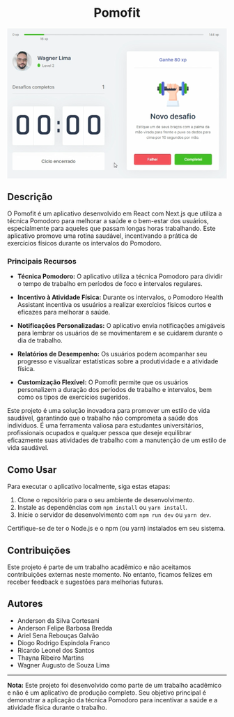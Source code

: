 <h1 align="center"> Pomofit </h1>
<img align="center" alt=banner-principal src="/public/icons/bannerpomofit.png">

## Descrição

O Pomofit é um aplicativo desenvolvido em React com Next.js que utiliza a técnica Pomodoro para melhorar a saúde e o bem-estar dos usuários, especialmente para aqueles que passam longas horas trabalhando. Este aplicativo promove uma rotina saudável, incentivando a prática de exercícios físicos durante os intervalos do Pomodoro.

### Principais Recursos

- **Técnica Pomodoro:** O aplicativo utiliza a técnica Pomodoro para dividir o tempo de trabalho em períodos de foco e intervalos regulares.

- **Incentivo à Atividade Física:** Durante os intervalos, o Pomodoro Health Assistant incentiva os usuários a realizar exercícios físicos curtos e eficazes para melhorar a saúde.

- **Notificações Personalizadas:** O aplicativo envia notificações amigáveis para lembrar os usuários de se movimentarem e se cuidarem durante o dia de trabalho.

- **Relatórios de Desempenho:** Os usuários podem acompanhar seu progresso e visualizar estatísticas sobre a produtividade e a atividade física.

- **Customização Flexível:** O Pomofit permite que os usuários personalizem a duração dos períodos de trabalho e intervalos, bem como os tipos de exercícios sugeridos.

Este projeto é uma solução inovadora para promover um estilo de vida saudável, garantindo que o trabalho não comprometa a saúde dos indivíduos. É uma ferramenta valiosa para estudantes universitários, profissionais ocupados e qualquer pessoa que deseje equilibrar eficazmente suas atividades de trabalho com a manutenção de um estilo de vida saudável.

## Como Usar

Para executar o aplicativo localmente, siga estas etapas:

1. Clone o repositório para o seu ambiente de desenvolvimento.
2. Instale as dependências com `npm install` ou `yarn install`.
3. Inicie o servidor de desenvolvimento com `npm run dev` ou `yarn dev`.

Certifique-se de ter o Node.js e o npm (ou yarn) instalados em seu sistema.

## Contribuições

Este projeto é parte de um trabalho acadêmico e não aceitamos contribuições externas neste momento. No entanto, ficamos felizes em receber feedback e sugestões para melhorias futuras.

## Autores

- Anderson da Silva Cortesani  <br>
- Anderson Felipe Barbosa Bredda <br>
- Ariel Sena Rebouças Galvão <br>
- Diogo Rodrigo Espindola Franco <br>
- Ricardo Leonel dos Santos <br>
- Thayna Ribeiro Martins <br>
- Wagner Augusto de Souza Lima  <br>

---

**Nota:** Este projeto foi desenvolvido como parte de um trabalho acadêmico e não é um aplicativo de produção completo. Seu objetivo principal é demonstrar a aplicação da técnica Pomodoro para incentivar a saúde e a atividade física durante o trabalho.



